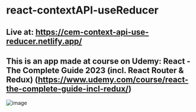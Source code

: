 # react-contextAPI-useReducer

## Live at: https://cem-context-api-use-reducer.netlify.app/

## This is an app made at course on Udemy: React - The Complete Guide 2023 (incl. React Router & Redux) (https://www.udemy.com/course/react-the-complete-guide-incl-redux/)

![image](https://github.com/BerkayCemIzer/react-contextAPI-useReducer/assets/94552755/af8ed50a-05e5-42c5-b2d9-6a2a6ee0c115)
